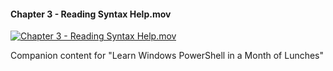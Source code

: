 ﻿#### Chapter 3 - Reading Syntax Help.mov

[![Chapter 3 - Reading Syntax Help.mov](https://i1.ytimg.com/vi/TrmDhOJJv-Y/hqdefault.jpg "Chapter 3 - Reading Syntax Help.mov")](https://www.youtube.com/watch?v=TrmDhOJJv-Y)

Companion content for "Learn Windows PowerShell in a Month of Lunches"


